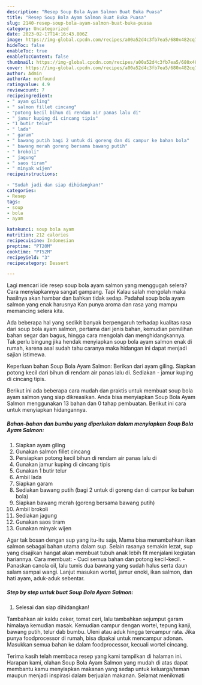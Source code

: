 ```yaml
---
description: "Resep Soup Bola Ayam Salmon Buat Buka Puasa"
title: "Resep Soup Bola Ayam Salmon Buat Buka Puasa"
slug: 2140-resep-soup-bola-ayam-salmon-buat-buka-puasa
category: Uncategorized
date: 2023-02-17T14:16:43.806Z
image: https://img-global.cpcdn.com/recipes/a00a52d4c3fb7ea5/680x482cq70/soup-bola-ayam-salmon-foto-resep-utama.jpg
hideToc: false
enableToc: true
enableTocContent: false
thumbnail: https://img-global.cpcdn.com/recipes/a00a52d4c3fb7ea5/680x482cq70/soup-bola-ayam-salmon-foto-resep-utama.jpg
cover: https://img-global.cpcdn.com/recipes/a00a52d4c3fb7ea5/680x482cq70/soup-bola-ayam-salmon-foto-resep-utama.jpg
author: Admin
authorAv: notfound
ratingvalue: 4.9
reviewcount: 7
recipeingredient:
- " ayam giling"
- " salmon fillet cincang"
- "potong kecil bihun di rendam air panas lalu di"
- " jamur kuping di cincang tipis"
- "1 butir telur"
- " lada"
- " garam"
- " bawang putih bagi 2 untuk di goreng dan di campur ke bahan bola"
- " bawang merah goreng bersama bawang putih"
- " brokoli"
- " jagung"
- " saos tiram"
- " minyak wijen"
recipeinstructions:

- "Sudah jadi dan siap dihidangkan!"
categories:
- Resep
tags:
- soup
- bola
- ayam

katakunci: soup bola ayam 
nutrition: 212 calories
recipecuisine: Indonesian
preptime: "PT20M"
cooktime: "PT52M"
recipeyield: "3"
recipecategory: Dessert

---
```



Lagi mencari ide resep soup bola ayam salmon yang menggugah selera? Cara menyiapkannya sangat gampang. Tapi Kalau salah mengolah maka hasilnya akan hambar dan bahkan tidak sedap. Padahal soup bola ayam salmon yang enak harusnya Kan punya aroma dan rasa yang mampu memancing selera kita.


Ada beberapa hal yang sedikit banyak berpengaruh terhadap kualitas rasa dari soup bola ayam salmon, pertama dari jenis bahan, kemudian pemilihan bahan segar dan bagus, hingga cara mengolah dan menghidangkannya. Tak perlu bingung jika hendak menyiapkan soup bola ayam salmon enak di rumah, karena asal sudah tahu caranya maka hidangan ini dapat menjadi sajian istimewa.

Keperluan bahan Soup Bola Ayam Salmon: Berikan dari ayam giling. Siapkan potong kecil dari bihun di rendam air panas lalu di. Sediakan - jamur kuping di cincang tipis.


Berikut ini ada beberapa cara mudah dan praktis untuk membuat soup bola ayam salmon yang siap dikreasikan. Anda bisa menyiapkan Soup Bola Ayam Salmon menggunakan 13 bahan dan 0 tahap pembuatan. Berikut ini cara untuk menyiapkan hidangannya.

<!--inarticleads1-->

##### Bahan-bahan dan bumbu yang diperlukan dalam menyiapkan Soup Bola Ayam Salmon:

1. Siapkan  ayam giling
1. Gunakan  salmon fillet cincang
1. Persiapkan potong kecil bihun di rendam air panas lalu di
1. Gunakan  jamur kuping di cincang tipis
1. Gunakan 1 butir telur
1. Ambil  lada
1. Siapkan  garam
1. Sediakan  bawang putih (bagi 2 untuk di goreng dan di campur ke bahan bola)
1. Siapkan  bawang merah (goreng bersama bawang putih)
1. Ambil  brokoli
1. Sediakan  jagung
1. Gunakan  saos tiram
1. Gunakan  minyak wijen


Agar tak bosan dengan sup yang itu-itu saja, Mama bisa menambahkan ikan salmon sebagai bahan utama dalam sup. Selain rasanya semakin lezat, sup yang disajikan hangat akan membuat tubuh anak lebih fit menjalani kegiatan hariannya. Cara membuat: - Cuci semua bahan dan potong kecil-kecil. - Panaskan canola oil, lalu tumis dua bawang yang sudah halus serta daun salam sampai wangi. Lanjut masukan wortel, jamur enoki, ikan salmon, dan hati ayam, aduk-aduk sebentar. 

<!--inarticleads2-->

##### Step by step untuk buat Soup Bola Ayam Salmon:


1. Selesai dan siap dihidangkan!

Tambahkan air kaldu ceker, tomat ceri, lalu tambahkan sejumput garam himalaya kemudian masak. Kemudian campur dengan wortel, tepung kanji, bawang putih, telur dab bumbu. Uleni atau aduk hingga tercampur rata. Jika punya foodprocessor di rumah, bisa dipakai untuk mencampur adonan. Masukkan semua bahan ke dalam foodprocessor, kecuali wortel cincang. 

Terima kasih telah membaca resep yang kami tampilkan di halaman ini. Harapan kami, olahan Soup Bola Ayam Salmon yang mudah di atas dapat membantu kamu menyiapkan makanan yang sedap untuk keluarga/teman maupun menjadi inspirasi dalam berjualan makanan. Selamat menikmati
